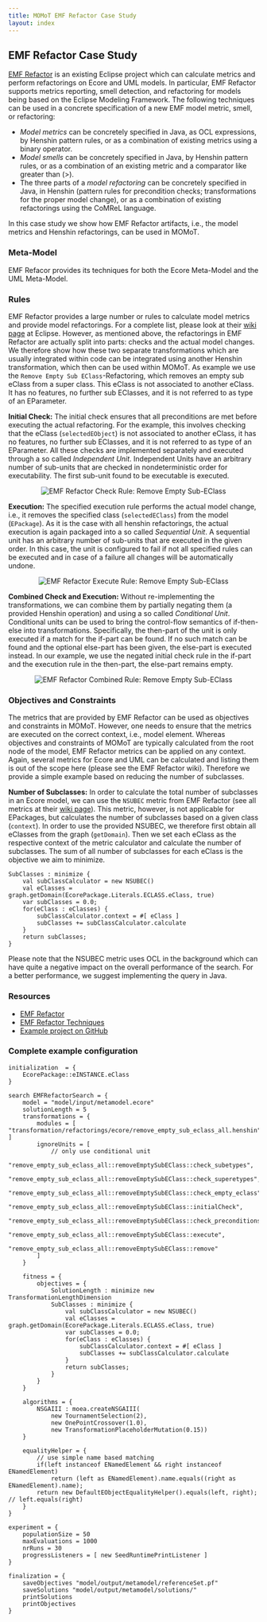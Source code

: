 ```yaml
---
title: MOMoT EMF Refactor Case Study
layout: index
---
```


## EMF Refactor Case Study
[EMF Refactor](http://www.eclipse.org/emf-refactor/) is an existing Eclipse project which can calculate metrics and perform refactorings on Ecore and UML models. 
In particular, EMF Refactor supports metrics reporting, smell detection, and refactoring for models being based on the Eclipse Modeling Framework.
The following techniques can be used in a concrete specification of a new EMF model metric, smell, or refactoring:

* *Model metrics* can be concretely specified in Java, as OCL expressions, by Henshin pattern rules, or as a combination of existing metrics using a binary operator.
* *Model smells* can be concretely specified in Java, by Henshin pattern rules, or as a combination of an existing metric and a comparator like greater than (>).
* The three parts of a *model refactoring* can be concretely specified in Java, in Henshin (pattern rules for precondition checks; transformations for the proper model change), or as a combination of existing refactorings using the CoMReL language. 

In this case study we show how EMF Refactor artifacts, i.e., the model metrics and Henshin refactorings, can be used in MOMoT.

### Meta-Model
EMF Refacor provides its techniques for both the Ecore Meta-Model and the UML Meta-Model.

### Rules
EMF Refactor provides a large number or rules to calculate model metrics and provide model refactorings.
For a complete list, please look at their [wiki page](https://wiki.eclipse.org/Techniques) at Eclipse.
However, as mentioned above, the refactorings in EMF Refactor are actually split into parts: checks and the actual model changes.
We therefore show how these two separate transformations which are usually integrated within code can be integrated using another Henshin transformation, which then can be used within MOMoT.
As example we use the ``Remove Empty Sub EClass``-Refactoring, which removes an empty sub eClass from a super class. This eClass is not associated to another eClass. It has no features, no further sub EClasses, and it is not referred to as type of an EParameter.

**Initial Check:**
The initial check ensures that all preconditions are met before executing the actual refactoring.
For the example, this involves checking that the eClass (``selectedEObject``) is not associated to another eClass, it has no features, no further sub EClasses, and it is not referred to as type of an EParameter.
All these checks are implemented separately and executed through a so called *Independent Unit*. 
Independent Units have an arbitrary number of sub-units that are checked in nondeterministic order for executability. The first sub-unit found to be executable is executed.

<div style="text-align:center">
<img src="http://martin-fleck.github.io/momot/images/casestudy/emfrefactor/emfrefactor_rule_remove_empty_sub_eclass_initialcheck.svg" alt="EMF Refactor Check Rule: Remove Empty Sub-EClass" />
</div>

**Execution:**
The specified execution rule performs the actual model change, i.e., it removes the specified class (``selectedEClass``) from the model (``EPackage``). 
As it is the case with all henshin refactorings, the actual execution is again packaged into a so called *Sequential Unit*. 
A sequential unit has an arbitrary number of sub-units that are executed in the given order.
In this case, the unit is configured to fail if not all specified rules can be executed and in case of a failure all changes will be automatically undone.

<div style="text-align:center">
<img src="http://martin-fleck.github.io/momot/images/casestudy/emfrefactor/emfrefactor_rule_remove_empty_sub_eclass_execute.svg" alt="EMF Refactor Execute Rule: Remove Empty Sub-EClass" />
</div>

**Combined Check and Execution:** 
Without re-implementing the transformations, we can combine them by partially negating them (a provided Henshin operation) and using a so called *Conditional Unit*.
Conditional units can be used to bring the control-flow semantics of if-then-else into transformations.
Specifically, the then-part of the unit is only executed if a match for the if-part can be found. 
If no such match can be found and the optional else-part has been given, the else-part is executed instead.
In our example, we use the negated initial check rule in the if-part and the execution rule in the then-part, the else-part remains empty.

<div style="text-align:center">
<img src="http://martin-fleck.github.io/momot/images/casestudy/emfrefactor/emfrefactor_rule_remove_empty_sub_eclass.svg" alt="EMF Refactor Combined Rule: Remove Empty Sub-EClass" />
</div>

### Objectives and Constraints
The metrics that are provided by EMF Refactor can be used as objectives and constraints in MOMoT. 
However, one needs to ensure that the metrics are executed on the correct context, i.e., model element.
Whereas objectives and constraints of MOMoT are typically calculated from the root node of the model, EMF Refactor metrics can be applied on any context.
Again, several metrics for Ecore and UML can be calculated and listing them is out of the scope here (please see the EMF Refactor wiki).
Therefore we provide a simple example based on reducing the number of subclasses.

**Number of Subclasses:**
In order to calculate the total number of subclasses in an Ecore model, we can use the ``NSUBEC`` metric from EMF Refactor (see all metrics at their [wiki page](https://wiki.eclipse.org/Techniques)). 
This metric, however, is not applicable for EPackages, but calculates the number of subclasses based on a given class (```context```).
In order to use the provided NSUBEC, we therefore first obtain all eClasses from the graph (``getDomain``). 
Then we set each eClass as the respective context of the metric calculator and calculate the number of subclasses.
The sum of all number of subclasses for each eClass is the objective we aim to minimize. 

```
SubClasses : minimize {
	val subClassCalculator = new NSUBEC()
	val eClasses = graph.getDomain(EcorePackage.Literals.ECLASS.eClass, true)
	var subClasses = 0.0;
	for(eClass : eClasses) {
		subClassCalculator.context = #[ eClass ]
		subClasses += subClassCalculator.calculate
	}					
	return subClasses;
}
```

Please note that the NSUBEC metric uses OCL in the background which can have quite a negative impact on the overall performance of the search. 
For a better performance, we suggest implementing the query in Java.

### Resources
* [EMF Refactor](http://www.eclipse.org/emf-refactor/)
* [EMF Refactor Techniques](https://wiki.eclipse.org/Techniques)
* [Example project on GitHub](https://github.com/martin-fleck/momot/tree/master/projects/at.ac.tuwien.big.momot.examples.emfrefactor)

### Complete example configuration
```
initialization  = {
	EcorePackage::eINSTANCE.eClass
}

search EMFRefactorSearch = {
	model = "model/input/metamodel.ecore"
	solutionLength = 5
	transformations = {
		modules = [ "transformation/refactorings/ecore/remove_empty_sub_eclass_all.henshin" ]
		ignoreUnits = [
			// only use conditional unit
			"remove_empty_sub_eclass_all::removeEmptySubEClass::check_subetypes",
			"remove_empty_sub_eclass_all::removeEmptySubEClass::check_superetypes",
			"remove_empty_sub_eclass_all::removeEmptySubEClass::check_empty_eclass",
			"remove_empty_sub_eclass_all::removeEmptySubEClass::initialCheck",
			"remove_empty_sub_eclass_all::removeEmptySubEClass::check_preconditions",
			"remove_empty_sub_eclass_all::removeEmptySubEClass::execute",
			"remove_empty_sub_eclass_all::removeEmptySubEClass::remove"
		]
	}

	fitness = {
		objectives = {
			SolutionLength : minimize new TransformationLengthDimension
			SubClasses : minimize {
				val subClassCalculator = new NSUBEC()
				val eClasses = graph.getDomain(EcorePackage.Literals.ECLASS.eClass, true)
				var subClasses = 0.0;
				for(eClass : eClasses) {
					subClassCalculator.context = #[ eClass ]
					subClasses += subClassCalculator.calculate
				}					
				return subClasses;
			}
		}
	}

	algorithms = {
		NSGAIII : moea.createNSGAIII(
			new TournamentSelection(2),
			new OnePointCrossover(1.0),  
			new TransformationPlaceholderMutation(0.15))
	}
	
	equalityHelper = {
		// use simple name based matching
		if(left instanceof ENamedElement && right instanceof ENamedElement)
			return (left as ENamedElement).name.equals((right as ENamedElement).name);
		return new DefaultEObjectEqualityHelper().equals(left, right); // left.equals(right)
	}
}

experiment = {
	populationSize = 50
	maxEvaluations = 1000
	nrRuns = 30
	progressListeners = [ new SeedRuntimePrintListener ]
}

finalization = {
	saveObjectives "model/output/metamodel/referenceSet.pf"
	saveSolutions "model/output/metamodel/solutions/"
	printSolutions
	printObjectives
}
```
